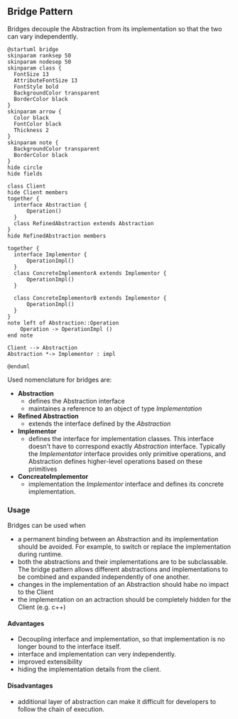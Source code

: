 ## Bridge Pattern

Bridges decouple the Abstraction from its implementation so that the two can vary independently.


```plantuml
@startuml bridge
skinparam ranksep 50
skinparam nodesep 50
skinparam class {
  FontSize 13
  AttributeFontSize 13
  FontStyle bold
  BackgroundColor transparent
  BorderColor black
}
skinparam arrow {
  Color black
  FontColor black
  Thickness 2
}
skinparam note {
  BackgroundColor transparent
  BorderColor black
}
hide circle
hide fields

class Client
hide Client members
together {
  interface Abstraction {
      Operation()
  }
  class RefinedAbstraction extends Abstraction
}
hide RefinedAbstraction members

together {
  interface Implementor {
      OperationImpl()
  }
  class ConcreteImplementorA extends Implementor {
      OperationImpl()
  }

  class ConcreteImplementorB extends Implementor {
      OperationImpl()
  }
}
note left of Abstraction::Operation
    Operation -> OperationImpl ()
end note

Client --> Abstraction
Abstraction *-> Implementor : impl

@enduml
```

Used nomenclature for bridges are:

* **Abstraction**
  * defines the Abstraction interface
  * maintaines a reference to an object of type *Implementation*
* **Refined Abstraction**
  * extends the interface defined by the *Abstraction*
* **Implementor**
  * defines the interface for implementation classes. This interface doesn't have to correspond exactly *Abstraction* interface. Typically the *Implementator* interface provides only primitive operations, and Abstraction defines higher-level operations based on these primitives
* **ConcreateImplementor**
  * implementation the *Implementor* interface and defines its concrete implementation.

### Usage

Bridges can be used when

* a permanent binding between an Abstraction and its implementation should be avoided. For example, to switch or replace the implementation during runtime.
* both the abstractions and their implementations are to be subclassable. The bridge pattern allows different abstractions and implementations to be combined and expanded independently of one another.
* changes in the implementation of an Abstraction should habe no impact to the Client
* the implementation on an actraction should be completely hidden for the Client (e.g. c++)

#### Advantages

* Decoupling interface and implementation, so that implementation is no longer bound to the interface itself.
* interface and implementation can very independently.
* improved extensibility
* hiding the implementation details from the client.

#### Disadvantages

* additional layer of abstraction can make it difficult for developers to follow the chain of execution.

